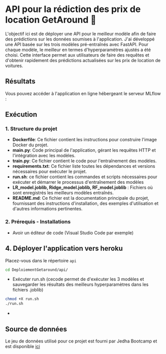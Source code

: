 # API pour la rédiction des prix de location GetAround 🚗
L'objectif ici est de déployer une API pour le meilleur modèle afin de faire des prédictions sur les données soumises à l'application. J'ai développé une API basée sur les trois modèles pré-entraînés avec FastAPI. Pour chaque modèle, le meilleur en termes d'hyperparamètres ajustés a été choisi. Cette interface permet aux utilisateurs de faire des requêtes et d'obtenir rapidement des prédictions actualisées sur les prix de location de voitures.

## Résultats
Vous pouvez accéder à l'application en ligne hébergeant le serveur MLflow :

## Exécution
### 1. Structure du projet
- **Dockerfile**: Ce fichier contient les instructions pour construire l'image Docker du projet.
- **main.py**: Code principal de l'application, gérant les requêtes HTTP et l'intégration avec les modèles.
- **train.py**: Ce fichier contient le code pour l'entraînement des modèles.
- **requirements.txt**: Ce fichier liste toutes les dépendances et versions nécessaires pour exécuter le projet.
- **run.sh**: ce fichier contient les commandes et scripts nécessaires pour exécuter et démarrer le processus d'entraînement des modèles
- **LR_model.joblib, Ridge_model.joblib, RF_model.joblib** : Fichiers où sont enregistrés les meilleurs modèles entraînés.
- **README.md**: Ce fichier est la documentation principale du projet, fournissant des instructions d'installation, des exemples d'utilisation et d'autres informations pertinentes.

### 2. Prérequis - Installations
* Avoir un éditeur de code (Visual Studio Code par exemple)

## 4. Déployer l'application vers heroku
Placez-vous dans le répertoire `api`
```bash
cd DeploiementGetaround/api/
```
* Exécuter run.sh (cecode permet de d'exécuter les 3 modèles et sauvegarder les résultats des meilleurs hyperparamètres dans les fichiers .joblib)
```bash
chmod +X run.sh
./run.sh
```
*



## Source de données
Le jeu de données utilisé pour ce projet est fourni par Jedha Bootcamp et est disponible [ici](https://full-stack-assets.s3.eu-west-3.amazonaws.com/Deployment/get_around_pricing_project.csv)

